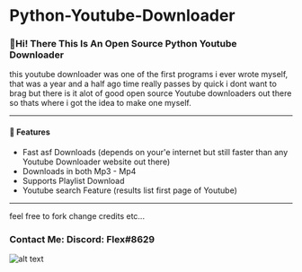 # Python-Youtube-Downloader

 <h3> 👋Hi! There This Is An Open Source Python Youtube Downloader</h3>

this youtube downloader was one of the first programs i ever wrote myself,
that was a year and a half ago time really passes by quick i dont want to brag
but there is it alot of good open source Youtube downloaders out there so thats
where i got the idea to make one myself.

---

<h4>📕 Features</h4>

<!-- BLOG-POST-LIST:START -->
- Fast asf Downloads (depends on your'e internet but still faster than any Youtube Downloader website out there)
- Downloads in both Mp3 - Mp4 
-  Supports Playlist Download
- Youtube search Feature (results list first page of Youtube)
<!-- BLOG-POST-LIST:END -->
---






feel free to fork change credits etc...

<h3> Contact Me:
Discord: Flex#8629 </h3>


![alt text](https://cdn.discordapp.com/attachments/937168050564771870/938548662345277500/1.png)



